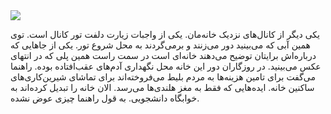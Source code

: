 <!-- 
.. title: پیاده‌روی در دلفت-عصر نوزده جون دوهزار و پانزده
.. slug: 2015-06-19-lopen-in-delft
.. date: 2015-06-19 20:14:54 UTC+02:00
.. tags: 
.. category: پیاده‌روی در دلفت
.. link: 
.. description: 
.. type: text
-->

<img src="http://googledrive.com/host/0B8OOfC6oWXEPZzFwTkJiYWk1Yk0" />

یکی دیگر از کانال‌های نزدیک خانه‌مان. یکی از واجبات زیارت دلفت تور کانال است. توی همین آبی که می‌بینید دور می‌زنند و برمی‌گردند به محل شروع تور. یکی از جاهایی که درباره‌اش برایتان توضیح می‌دهند خانه‌ای است در سمت راست همین پلی که در انتهای عکس می‌بینید. در روزگاران دور این خانه محل نگهداری آدم‌های عقب‌افتاده بوده. راهنما می‌گفت برای تامین هزینه‌ها به مردم بلیط می‌فروخته‌اند برای تماشای شیرین‌کاری‌های ساکنین خانه. ایده‌هایی که فقط به مغز هلندی‌ها می‌رسد. الان خانه را تبدیل کرده‌اند به خوابگاه دانشجویی. به قول راهنما چیزی عوض نشده.

